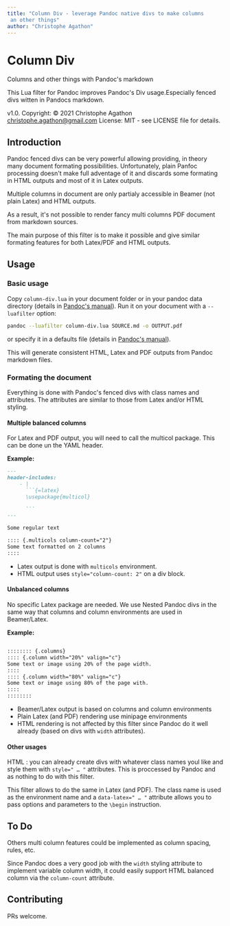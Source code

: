 ```yaml
---
title: "Column Div - leverage Pandoc native divs to make columns
 an other things"
author: "Christophe Agathon"
---
```


Column Div
=======

Columns and other things with Pandoc's markdown

This Lua filter for Pandoc improves Pandoc's Div usage.Especially
fenced divs witten in Pandocs markdown.

v1.0. Copyright: © 2021 Christophe Agathon
  <christophe.agathon@gmail.com>
License:  MIT - see LICENSE file for details.

Introduction
------------
Pandoc fenced divs can be very powerful allowing providing, in
theory many document formating possibilities. Unfortunately, plain
Panfoc processing doesn't make full adventage of it and discards
some formating in HTML outputs and most of it in Latex outputs.

Multiple columns in document are only partialy accessible in
Beamer (not plain Latex) and HTML outputs.

As a result, it's not possible to render fancy multi columns
PDF document from markdown sources.

The main purpose of this filter is to make it possible and give
similar formating features for both Latex/PDF and HTML outputs.

Usage
-----

### Basic usage

Copy `column-div.lua` in your document folder or in your pandoc
data directory (details in
[Pandoc's manual](https://pandoc.org/MANUAL.html#option--lua-filter)).
Run it on your document with a `--luafilter` option:

```bash
pandoc --luafilter column-div.lua SOURCE.md -o OUTPUT.pdf

```

or specify it in a defaults file (details in
[Pandoc's manual](https://pandoc.org/MANUAL.html#option--defaults)).

This will generate consistent HTML, Latex and PDF outputs from
Pandoc markdown files.

### Formating the document

Everything is done with Pandoc's fenced divs with class names and
attributes. The attributes are similar to those from Latex and/or
HTML styling.

#### Multiple balanced columns
For Latex and PDF output, you will need to call the multicol
package. This can be done un the YAML header.

**Example:**

```markdown
---
header-includes:
    - |
      ```{=latex}
      \usepackage{multicol}

      ```
---

Some regular text

:::: {.multicols column-count="2"}
Some text formatted on 2 columns
::::
```

* Latex output is done with `multicols` environment.
* HTML output uses `style="column-count: 2"` on a div block.

#### Unbalanced columns

No specific Latex package are needed. We use Nested Pandoc divs in
the same way that columns and column environments are used in
Beamer/Latex.

**Example:**

```markdown

:::::::: {.columns}
:::: {.column width="20%" valign="c"}
Some text or image using 20% of the page width.
::::
:::: {.column width="80%" valign="c"}
Some text or image using 80% of the page with.
::::
::::::::
```

* Beamer/Latex output is based on columns and column environments
* Plain Latex (and PDF) rendering use minipage environments
* HTML rendering is not affected by this filter since Pandoc do it
well already (based on divs with `width` attributes).

#### Other usages

HTML : you can already create divs with whatever class names youl
like and style them with `style=" … "` attributes. This is
proccessed by Pandoc and as nothing to do with this filter.

This filter allows to do the same in Latex (and PDF).
The class name is used as the environment name and a
`data-latex=" … "` attribute allows you to pass options and
parameters to the `\begin` instruction.

To Do
-----

Others multi column features could be implemented as column
spacing, rules, etc.

Since Pandoc does a very good job with the `width` styling
attribute to implement variable column width, it could easily
support HTML balanced column via the `column-count` attribute.

Contributing
------------

PRs welcome.

